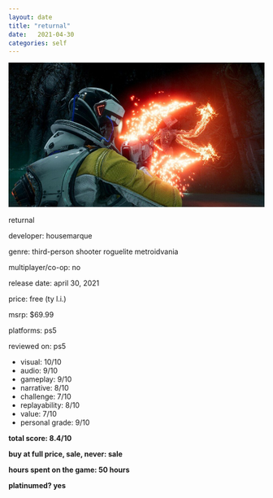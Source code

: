 ```yaml
---
layout: date
title: "returnal"
date:   2021-04-30
categories: self
---
```


![mos](/assets/img/returnal.jpg)

returnal

developer: housemarque

genre: third-person shooter roguelite metroidvania

multiplayer/co-op: no

release date: april 30, 2021

price: free (ty l.i.)

msrp: $69.99

platforms: ps5

reviewed on: ps5

- visual: 10/10
- audio: 9/10
- gameplay: 9/10
- narrative: 8/10
- challenge: 7/10
- replayability: 8/10
- value: 7/10
- personal grade: 9/10

**total score: 8.4/10**

**buy at full price, sale, never: sale**

**hours spent on the game: 50 hours**

**platinumed? yes**



